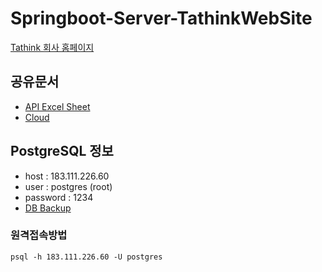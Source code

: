 # Springboot-Server-TathinkWebSite
[Tathink 회사 홈페이지](http://tathink.cafe24.com:8080/tathink/)

## 공유문서
- [API Excel Sheet](https://docs.google.com/spreadsheets/d/1BdA6Mce2n2V6CiOgouPzZfWV5gJoeEKy6iCvN0C1BuA/edit#gid=0)
- [Cloud](#)

## PostgreSQL 정보
- host : 183.111.226.60
- user : postgres (root)
- password : 1234
- [DB Backup](https://github.com/TAThink/Springboot-Server-TathinkWebSite/tree/main/%EC%9E%90%EB%A3%8C/DB_schema)
### 원격접속방법

```
psql -h 183.111.226.60 -U postgres
```
